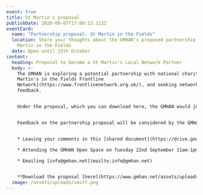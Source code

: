```yaml
---
event: true
title: St Martin's proposal
publishDate: 2020-09-07T17:08:13.113Z
eventCard:
  name: "Partnership proposal: St Martin in the Fields"
  location: Share your thoughts about the GMHAN's proposed partnership with St
    Martin in the Fields
  date: Open until 25th October
content:
  heading: Proposal to become a St Martin's Local Network Partner
  body: >-
    The GMHAN is exploring a potential partnership with national charity [St
    Martin's in the Fields Frontline
    Network](https://www.frontlinenetwork.org.uk/), and seeking network member
    feedback. 


    Under the proposal, which you can download here, the GMHAN would join 7 existing Network Partners seeking to support frontline workers and influence decision making of responses to homelessness across the UK. Partnership would include funding to recruit a co-ordinator to support development of Network activities for three years. This post would be held by one of the GMHAN's local network members.


    Feedback on the partnership proposal will be considered by the GMHAN 'Strategy & Support Group' and Advisory Board's over October and November. You can leave your comments on the partnership proposal by:


    * Leaving your comments in this [shared document](https://drive.google.com/file/d/1marTQLDouirAmoIB5YQtXTmb4JhYq1fO/view?usp=sharing) (google sign in may be required – you can do this with any email address)

    * Attending the GMHAN Open Space on Tuesday 22nd September 11am-1pm. Please go to [gmhan.net/news-and-events](https://www.gmhan.net/news-and-events/) for joining instructions.

    * Emailing [info@gmhan.net](mailto:info@gmhan.net)


    **Download the proposal [here](https://www.gmhan.net/assets/uploads/st-martin-s-gmhan-partnership-proposal-for-consultation.pdf)**
  image: /assets/uploads/smitf.png
---
```

